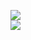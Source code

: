 [![](https://img.shields.io/badge/Made%20With-Github%20Spray-lightgrey.svg?style=for-the-badge&logo=github)](https://github.com/Annihil/github-spray#24510)  
[![](https://i.imgur.com/2DrTn0Z.gif)](https://github.com/Annihil/github-spray)
